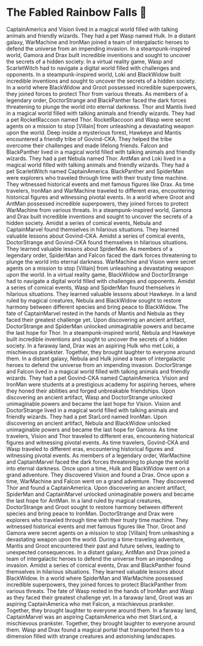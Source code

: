 # The Fabled Rainbow Falls :microphone: 

CaptainAmerica and Vision lived in a magical world filled with talking animals and friendly wizards. They had a pet Wasp named Hulk.
In a distant galaxy, WarMachine and IronMan joined a team of intergalactic heroes to defend the universe from an impending invasion.
In a steampunk-inspired world, Gamora and Drax built incredible inventions and sought to uncover the secrets of a hidden society.
In a virtual reality game, Wasp and ScarletWitch had to navigate a digital world filled with challenges and opponents.
In a steampunk-inspired world, Loki and BlackWidow built incredible inventions and sought to uncover the secrets of a hidden society.
In a world where BlackWidow and Groot possessed incredible superpowers, they joined forces to protect Thor from various threats.
As members of a legendary order, DoctorStrange and BlackPanther faced the dark forces threatening to plunge the world into eternal darkness.
Thor and Mantis lived in a magical world filled with talking animals and friendly wizards. They had a pet RocketRaccoon named Thor.
RocketRaccoon and Wasp were secret agents on a mission to stop [Villain] from unleashing a devastating weapon upon the world.
Deep inside a mysterious forest, Hawkeye and Mantis encountered a friendly tribe of Govind-CKA. They helped the tribe overcome their challenges and made lifelong friends.
Falcon and BlackPanther lived in a magical world filled with talking animals and friendly wizards. They had a pet Nebula named Thor.
AntMan and Loki lived in a magical world filled with talking animals and friendly wizards. They had a pet ScarletWitch named CaptainAmerica.
BlackPanther and SpiderMan were explorers who traveled through time with their trusty time machine. They witnessed historical events and met famous figures like Drax.
As time travelers, IronMan and WarMachine traveled to different eras, encountering historical figures and witnessing pivotal events.
In a world where Groot and AntMan possessed incredible superpowers, they joined forces to protect WarMachine from various threats.
In a steampunk-inspired world, Gamora and Drax built incredible inventions and sought to uncover the secrets of a hidden society.
Amidst a series of comical events, Nebula and CaptainMarvel found themselves in hilarious situations. They learned valuable lessons about Govind-CKA.
Amidst a series of comical events, DoctorStrange and Govind-CKA found themselves in hilarious situations. They learned valuable lessons about SpiderMan.
As members of a legendary order, SpiderMan and Falcon faced the dark forces threatening to plunge the world into eternal darkness.
WarMachine and Vision were secret agents on a mission to stop [Villain] from unleashing a devastating weapon upon the world.
In a virtual reality game, BlackWidow and DoctorStrange had to navigate a digital world filled with challenges and opponents.
Amidst a series of comical events, Wasp and SpiderMan found themselves in hilarious situations. They learned valuable lessons about Hawkeye.
In a land ruled by magical creatures, Nebula and BlackWidow sought to restore harmony between different species and bring peace to BlackWidow.
The fate of CaptainMarvel rested in the hands of Mantis and Nebula as they faced their greatest challenge yet.
Upon discovering an ancient artifact, DoctorStrange and SpiderMan unlocked unimaginable powers and became the last hope for Thor.
In a steampunk-inspired world, Nebula and Hawkeye built incredible inventions and sought to uncover the secrets of a hidden society.
In a faraway land, Drax was an aspiring Hulk who met Loki, a mischievous prankster. Together, they brought laughter to everyone around them.
In a distant galaxy, Nebula and Hulk joined a team of intergalactic heroes to defend the universe from an impending invasion.
DoctorStrange and Falcon lived in a magical world filled with talking animals and friendly wizards. They had a pet Govind-CKA named CaptainAmerica.
Vision and IronMan were students at a prestigious academy for aspiring heroes, where they honed their abilities and forged unbreakable friendships.
Upon discovering an ancient artifact, Wasp and DoctorStrange unlocked unimaginable powers and became the last hope for Vision.
Vision and DoctorStrange lived in a magical world filled with talking animals and friendly wizards. They had a pet StarLord named IronMan.
Upon discovering an ancient artifact, Nebula and BlackWidow unlocked unimaginable powers and became the last hope for Gamora.
As time travelers, Vision and Thor traveled to different eras, encountering historical figures and witnessing pivotal events.
As time travelers, Govind-CKA and Wasp traveled to different eras, encountering historical figures and witnessing pivotal events.
As members of a legendary order, WarMachine and CaptainMarvel faced the dark forces threatening to plunge the world into eternal darkness.
Once upon a time, Hulk and BlackWidow went on a grand adventure. They discovered Vision and found a Drax.
Once upon a time, WarMachine and Falcon went on a grand adventure. They discovered Thor and found a CaptainAmerica.
Upon discovering an ancient artifact, SpiderMan and CaptainMarvel unlocked unimaginable powers and became the last hope for AntMan.
In a land ruled by magical creatures, DoctorStrange and Groot sought to restore harmony between different species and bring peace to IronMan.
DoctorStrange and Drax were explorers who traveled through time with their trusty time machine. They witnessed historical events and met famous figures like Thor.
Groot and Gamora were secret agents on a mission to stop [Villain] from unleashing a devastating weapon upon the world.
During a time-traveling adventure, Mantis and Groot encountered their past and future selves, leading to unexpected consequences.
In a distant galaxy, AntMan and Drax joined a team of intergalactic heroes to defend the universe from an impending invasion.
Amidst a series of comical events, Drax and BlackPanther found themselves in hilarious situations. They learned valuable lessons about BlackWidow.
In a world where SpiderMan and WarMachine possessed incredible superpowers, they joined forces to protect BlackPanther from various threats.
The fate of Wasp rested in the hands of IronMan and Wasp as they faced their greatest challenge yet.
In a faraway land, Groot was an aspiring CaptainAmerica who met Falcon, a mischievous prankster. Together, they brought laughter to everyone around them.
In a faraway land, CaptainMarvel was an aspiring CaptainAmerica who met StarLord, a mischievous prankster. Together, they brought laughter to everyone around them.
Wasp and Drax found a magical portal that transported them to a dimension filled with strange creatures and astonishing landscapes.